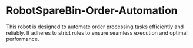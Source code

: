 # RobotSpareBin-Order-Automation
This robot is designed to automate order processing tasks efficiently and reliably. It adheres to strict rules to ensure seamless execution and optimal performance.
